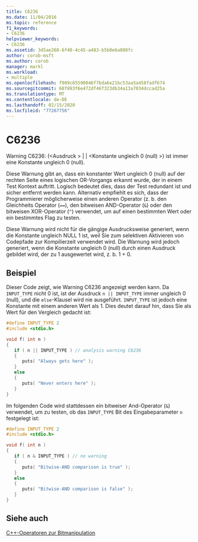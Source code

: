 ```yaml
---
title: C6236
ms.date: 11/04/2016
ms.topic: reference
f1_keywords:
- C6236
helpviewer_keywords:
- C6236
ms.assetid: 3d5ae268-6f40-4c45-a483-b5b0e6a808fc
author: corob-msft
ms.author: corob
manager: markl
ms.workload:
- multiple
ms.openlocfilehash: f909c65590046f7bda6e21bc53aa5a458fadf674
ms.sourcegitcommit: 68f893f6e472df46f323db34a13a7034dccad25a
ms.translationtype: MT
ms.contentlocale: de-DE
ms.lasthandoff: 02/15/2020
ms.locfileid: "77267756"
---
```

# <a name="c6236"></a>C6236
Warning C6236: (\<Ausdruck > &#124; &#124; \<Konstante ungleich 0 (null) >) ist immer eine Konstante ungleich 0 (null).

 Diese Warnung gibt an, dass ein konstanter Wert ungleich 0 (null) auf der rechten Seite eines logischen OR-Vorgangs erkannt wurde, der in einem Test Kontext auftritt. Logisch bedeutet dies, dass der Test redundant ist und sicher entfernt werden kann. Alternativ empfiehlt es sich, dass der Programmierer möglicherweise einen anderen Operator (z. b. den Gleichheits Operator (`==`), den bitweisen AND-Operator (`&`) oder den bitweisen XOR-Operator (`^`) verwendet, um auf einen bestimmten Wert oder ein bestimmtes Flag zu testen.

 Diese Warnung wird nicht für die gängige Ausdrucksweise generiert, wenn die Konstante ungleich NULL 1 ist, weil Sie zum selektiven Aktivieren von Codepfade zur Kompilierzeit verwendet wird. Die Warnung wird jedoch generiert, wenn die Konstante ungleich 0 (null) durch einen Ausdruck gebildet wird, der zu 1 ausgewertet wird, z. b. 1 + 0.

## <a name="example"></a>Beispiel
 Dieser Code zeigt, wie Warning C6236 angezeigt werden kann. Da `INPUT_TYPE` nicht 0 ist, ist der Ausdruck `n || INPUT_TYPE` immer ungleich 0 (null), und die `else`-Klausel wird nie ausgeführt. `INPUT_TYPE` ist jedoch eine Konstante mit einem anderen Wert als 1. Dies deutet darauf hin, dass Sie als Wert für den Vergleich gedacht ist:

```cpp
#define INPUT_TYPE 2
#include <stdio.h>

void f( int n )
{
   if ( n || INPUT_TYPE ) // analysis warning C6236
   {
      puts( "Always gets here" );
   }
   else
   {
      puts( "Never enters here" );
   }
}
```

 Im folgenden Code wird stattdessen ein bitweiser And-Operator (`&`) verwendet, um zu testen, ob das `INPUT_TYPE` Bit des Eingabeparameter `n` festgelegt ist:

```cpp
#define INPUT_TYPE 2
#include <stdio.h>

void f( int n )
{
   if ( n & INPUT_TYPE ) // no warning
   {
      puts( "Bitwise-AND comparison is true" );
   }
   else
   {
      puts( "Bitwise-AND comparison is false" );
   }
}
```

## <a name="see-also"></a>Siehe auch
 [C++-Operatoren zur Bitmanipulation](https://www.microsoft.com/download/details.aspx?id=55979)

